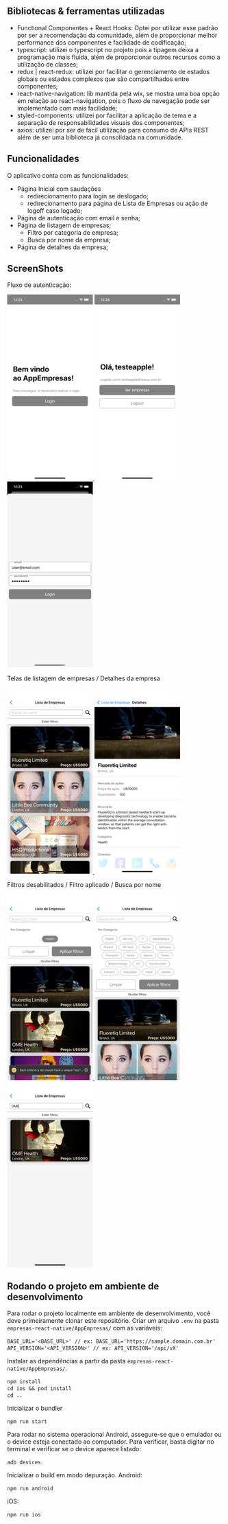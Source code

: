 ## Bibliotecas & ferramentas utilizadas
- Functional Componentes + React Hooks: Optei por utilizar esse padrão por ser a recomendação da comunidade, além de proporcionar melhor performance dos componentes e facilidade de codificação;
- typescript: utilizei o typescript no projeto pois a tipagem deixa a programação mais fluída, além de proporcionar outros recursos como a utilização de classes;
- redux | react-redux: utilizei por facilitar o gerenciamento de estados globais ou estados complexos que são compartilhados entre componentes;
- react-native-navigation: lib mantida pela wix, se mostra uma boa opção em relação ao react-navigation, pois o fluxo de navegação pode ser implementado com mais facilidade;
- styled-components: utilizei por facilitar a aplicação de tema e a separação de responsabilidades visuais dos componentes;
- axios: utilizei por ser de fácil utilização para consumo de APIs REST além de ser uma biblioteca já consolidada na comunidade.

## Funcionalidades
O aplicativo conta com as funcionalidades:
- Página Inicial com saudações
    - redirecionamento para login se deslogado;
    - redirecionamento para página de Lista de Empresas ou ação de logoff caso logado;
- Página de autenticação com email e senha;
- Página de listagem de empresas;
    - Filtro por categoria de empresa;
    - Busca por nome da empresa;
- Página de detalhes da empresa;

## ScreenShots

Fluxo de autenticação:

<a href="screenshots/01.png">
    <img src="screenshots/small_01.png" alt="main page screenshot" style="width:200px;"/>
</a>
<a href="screenshots/03.png">
    <img src="screenshots/small_03.png" alt="main page screenshot" style="width:200px;"/>
</a>
<a href="screenshots/02.png">
    <img src="screenshots/small_02.png" alt="login modal screenshot" style="width:200px;"/>
</a>

Telas de listagem de empresas / Detalhes da empresa

<a href="screenshots/04.png">
    <img src="screenshots/small_04.png" alt="login modal screenshot" style="width:200px;"/>
</a>
<a href="screenshots/06.png">
    <img src="screenshots/small_06.png" alt="login modal screenshot" style="width:200px;"/>
</a>

Filtros desabilitados / Filtro aplicado / Busca por nome

<a href="screenshots/05.png">
    <img src="screenshots/small_05.png" alt="login modal screenshot" style="width:200px;"/>
</a>
<a href="screenshots/08.png">
    <img src="screenshots/small_08.png" alt="login modal screenshot" style="width:200px;"/>
</a>
<a href="screenshots/07.png">
    <img src="screenshots/small_07.png" alt="login modal screenshot" style="width:200px;"/>
</a>

## Rodando o projeto em ambiente de desenvolvimento
Para rodar o projeto localmente em ambiente de desenvolvimento, você deve primeiramente clonar este repositório.
Criar um arquivo ```.env``` na pasta ```empresas-react-native/AppEmpresas/``` com as variáveis:
```
BASE_URL='<BASE_URL>' // ex: BASE_URL='https://sample.domain.com.br'
API_VERSION='<API_VERSION>' // ex: API_VERSION='/api/vX'
```
Instalar as dependências a partir da pasta ```empresas-react-native/AppEmpresas/```.

```
npm install
cd ios && pod install
cd ..
```
Inicializar o bundler
```
npm run start
```
Para rodar no sistema operacional Android, assegure-se que o emulador ou o device esteja conectado ao computador.
Para verificar, basta digitar no terminal e verificar se o device aparece listado:
```
adb devices
```
Inicializar o build em modo depuração.
Android:
```
npm run android
```
iOS:
```
npm run ios
```

